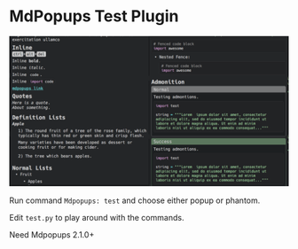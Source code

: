 # MdPopups Test Plugin

![img](tooltips_test.png)

Run command `Mdpopups: test` and choose either popup or phantom.

Edit `test.py` to play around with the commands.

Need Mdpopups 2.1.0+
